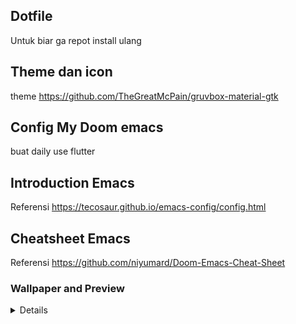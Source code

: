 ## Dotfile

Untuk biar ga repot install ulang

## Theme dan icon

theme https://github.com/TheGreatMcPain/gruvbox-material-gtk

## Config My Doom emacs

buat daily use flutter

## Introduction Emacs

Referensi https://tecosaur.github.io/emacs-config/config.html

## Cheatsheet Emacs

Referensi https://github.com/niyumard/Doom-Emacs-Cheat-Sheet

### Wallpaper and Preview

<details>
    <img align="center" alt="preview" src="./Pictures/1.png" />
    <hr />
    <img align="center" alt="preview-desktop" src="./Pictures/8.png" />
    <hr />
    <img align="center" alt="preview-vscode" src="./Pictures/2.png" />
    <hr />
    <img align="center" alt="preview-emacs" src="./Pictures/5.png" />
    <hr />
    <img align="center" alt="preview-emacs" src="./Pictures/6.png" />
    <hr />
    <img align="center" alt="preview-emacs" src="./Pictures/7.png" />

</details>
